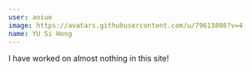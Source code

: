 ```yaml
---
user: aoiue
image: https://avatars.githubusercontent.com/u/79613808?v=4
name: YU Si Hong
---
```

I have worked on almost nothing in this site!

